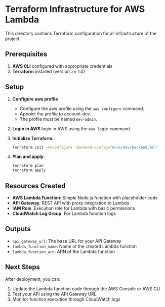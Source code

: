 # Terraform Infrastructure for AWS Lambda

This directory contains Terraform configuration for all infrastructure of the project.

## Prerequisites

1. **AWS CLI** configured with appropriate credentials
2. **Terraform** installed (version >= 1.0)

## Setup

1. **Configure aws profile**
   * Configure the aws profile using the `aws configure` command.
   * Appoint the profile to account-dev.
   * The profile must be named `dev-admin`.

2. **Login in AWS**
   login in AWS using the `aws login` command.

3. **Initialize Terraform**:
   ```bash
   terraform init -reconfigure -backend-config="envs/dev/backend.hcl"
   ```

4. **Plan and apply**:
   ```bash
   terraform plan
   terraform apply
   ```

## Resources Created

- **AWS Lambda Function**: Simple Node.js function with placeholder code
- **API Gateway**: REST API with proxy integration to Lambda
- **IAM Role**: Execution role for Lambda with basic permissions
- **CloudWatch Log Group**: For Lambda function logs

## Outputs

- `api_gateway_url`: The base URL for your API Gateway
- `lambda_function_name`: Name of the created Lambda function
- `lambda_function_arn`: ARN of the Lambda function

## Next Steps

After deployment, you can:
1. Update the Lambda function code through the AWS Console or AWS CLI
2. Test your API using the API Gateway URL
3. Monitor function execution through CloudWatch logs
